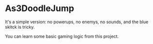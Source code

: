 As3DoodleJump
=============
It's a simple version: no powerups, no enemys, no sounds, and the blue skitck is tricky.

You can learn some basic gaming logic from this project.
